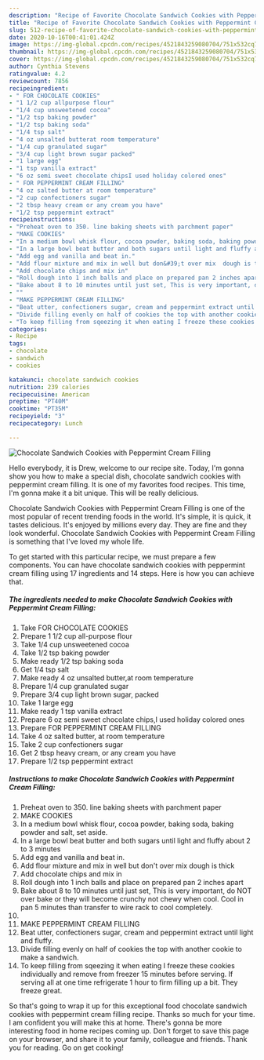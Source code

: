 ```yaml
---
description: "Recipe of Favorite Chocolate Sandwich Cookies with Peppermint Cream Filling"
title: "Recipe of Favorite Chocolate Sandwich Cookies with Peppermint Cream Filling"
slug: 512-recipe-of-favorite-chocolate-sandwich-cookies-with-peppermint-cream-filling
date: 2020-10-16T00:41:01.424Z
image: https://img-global.cpcdn.com/recipes/4521843259080704/751x532cq70/chocolate-sandwich-cookies-with-peppermint-cream-filling-recipe-main-photo.jpg
thumbnail: https://img-global.cpcdn.com/recipes/4521843259080704/751x532cq70/chocolate-sandwich-cookies-with-peppermint-cream-filling-recipe-main-photo.jpg
cover: https://img-global.cpcdn.com/recipes/4521843259080704/751x532cq70/chocolate-sandwich-cookies-with-peppermint-cream-filling-recipe-main-photo.jpg
author: Cynthia Stevens
ratingvalue: 4.2
reviewcount: 7856
recipeingredient:
- " FOR CHOCOLATE COOKIES"
- "1 1/2 cup allpurpose flour"
- "1/4 cup unsweetened cocoa"
- "1/2 tsp baking powder"
- "1/2 tsp baking soda"
- "1/4 tsp salt"
- "4 oz unsalted butterat room temperature"
- "1/4 cup granulated sugar"
- "3/4 cup light brown sugar packed"
- "1 large egg"
- "1 tsp vanilla extract"
- "6 oz semi sweet chocolate chipsI used holiday colored ones"
- " FOR PEPPERMINT CREAM FILLING"
- "4 oz salted butter at room temperature"
- "2 cup confectioners sugar"
- "2 tbsp heavy cream or any cream you have"
- "1/2 tsp peppermint extract"
recipeinstructions:
- "Preheat oven to 350. line baking sheets with parchment paper"
- "MAKE COOKIES"
- "In a medium bowl whisk flour, cocoa powder, baking soda, baking powder and salt, set aside."
- "In a large bowl beat butter and both sugars until light and fluffy about 2 to 3 minutes"
- "Add egg and vanilla and beat in."
- "Add flour mixture and mix in well but don&#39;t over mix  dough is thick"
- "Add chocolate chips and mix in"
- "Roll dough into 1 inch balls and place on prepared pan 2 inches apart"
- "Bake about 8 to 10 minutes until just set, This is very important, do NOT over bake or they will become crunchy not chewy when cool. Cool in pan 5 minutes than transfer to wire rack to cool completely."
- ""
- "MAKE PEPPERMINT CREAM FILLING"
- "Beat utter, confectioners sugar, cream and peppermint extract until light and fluffy."
- "Divide filling evenly on half of cookies the top with another cookie to make a sandwich."
- "To keep filling from sqeezing it when eating I freeze these cookies individually and remove from freezer 15 minutes before serving. If serving all at one time refrigerate 1 hour to firm filling up a bit. They freeze great."
categories:
- Recipe
tags:
- chocolate
- sandwich
- cookies

katakunci: chocolate sandwich cookies 
nutrition: 239 calories
recipecuisine: American
preptime: "PT40M"
cooktime: "PT35M"
recipeyield: "3"
recipecategory: Lunch

---
```



![Chocolate Sandwich Cookies with Peppermint Cream Filling](https://img-global.cpcdn.com/recipes/4521843259080704/751x532cq70/chocolate-sandwich-cookies-with-peppermint-cream-filling-recipe-main-photo.jpg)

Hello everybody, it is Drew, welcome to our recipe site. Today, I'm gonna show you how to make a special dish, chocolate sandwich cookies with peppermint cream filling. It is one of my favorites food recipes. This time, I'm gonna make it a bit unique. This will be really delicious.

Chocolate Sandwich Cookies with Peppermint Cream Filling is one of the most popular of recent trending foods in the world. It's simple, it is quick, it tastes delicious. It's enjoyed by millions every day. They are fine and they look wonderful. Chocolate Sandwich Cookies with Peppermint Cream Filling is something that I've loved my whole life.




To get started with this particular recipe, we must prepare a few components. You can have chocolate sandwich cookies with peppermint cream filling using 17 ingredients and 14 steps. Here is how you can achieve that.

<!--inarticleads1-->

##### The ingredients needed to make Chocolate Sandwich Cookies with Peppermint Cream Filling:

1. Take  FOR CHOCOLATE COOKIES
1. Prepare 1 1/2 cup all-purpose flour
1. Take 1/4 cup unsweetened cocoa
1. Take 1/2 tsp baking powder
1. Make ready 1/2 tsp baking soda
1. Get 1/4 tsp salt
1. Make ready 4 oz unsalted butter,at room temperature
1. Prepare 1/4 cup granulated sugar
1. Prepare 3/4 cup light brown sugar, packed
1. Take 1 large egg
1. Make ready 1 tsp vanilla extract
1. Prepare 6 oz semi sweet chocolate chips,I used holiday colored ones
1. Prepare  FOR PEPPERMINT CREAM FILLING
1. Take 4 oz salted butter, at room temperature
1. Take 2 cup confectioners sugar
1. Get 2 tbsp heavy cream, or any cream you have
1. Prepare 1/2 tsp peppermint extract




<!--inarticleads2-->

##### Instructions to make Chocolate Sandwich Cookies with Peppermint Cream Filling:

1. Preheat oven to 350. line baking sheets with parchment paper
1. MAKE COOKIES
1. In a medium bowl whisk flour, cocoa powder, baking soda, baking powder and salt, set aside.
1. In a large bowl beat butter and both sugars until light and fluffy about 2 to 3 minutes
1. Add egg and vanilla and beat in.
1. Add flour mixture and mix in well but don&#39;t over mix  dough is thick
1. Add chocolate chips and mix in
1. Roll dough into 1 inch balls and place on prepared pan 2 inches apart
1. Bake about 8 to 10 minutes until just set, This is very important, do NOT over bake or they will become crunchy not chewy when cool. Cool in pan 5 minutes than transfer to wire rack to cool completely.
1. 
1. MAKE PEPPERMINT CREAM FILLING
1. Beat utter, confectioners sugar, cream and peppermint extract until light and fluffy.
1. Divide filling evenly on half of cookies the top with another cookie to make a sandwich.
1. To keep filling from sqeezing it when eating I freeze these cookies individually and remove from freezer 15 minutes before serving. If serving all at one time refrigerate 1 hour to firm filling up a bit. They freeze great.




So that's going to wrap it up for this exceptional food chocolate sandwich cookies with peppermint cream filling recipe. Thanks so much for your time. I am confident you will make this at home. There's gonna be more interesting food in home recipes coming up. Don't forget to save this page on your browser, and share it to your family, colleague and friends. Thank you for reading. Go on get cooking!
